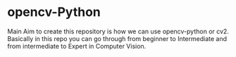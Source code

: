 # opencv-Python
Main Aim to create this repository is how we can use opencv-python or cv2. Basically in this repo you can go through from beginner to Intermediate and from intermediate to Expert in Computer Vision.
